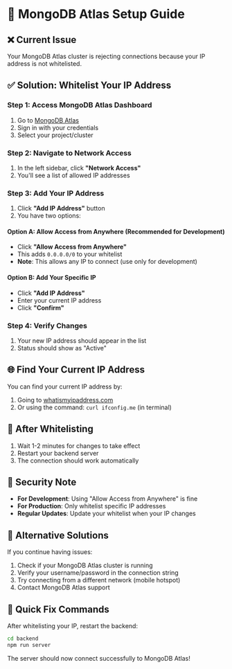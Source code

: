 # 🔧 MongoDB Atlas Setup Guide

## ❌ Current Issue
Your MongoDB Atlas cluster is rejecting connections because your IP address is not whitelisted.

## ✅ Solution: Whitelist Your IP Address

### Step 1: Access MongoDB Atlas Dashboard
1. Go to [MongoDB Atlas](https://cloud.mongodb.com/)
2. Sign in with your credentials
3. Select your project/cluster

### Step 2: Navigate to Network Access
1. In the left sidebar, click **"Network Access"**
2. You'll see a list of allowed IP addresses

### Step 3: Add Your IP Address
1. Click **"Add IP Address"** button
2. You have two options:

#### Option A: Allow Access from Anywhere (Recommended for Development)
- Click **"Allow Access from Anywhere"**
- This adds `0.0.0.0/0` to your whitelist
- **Note**: This allows any IP to connect (use only for development)

#### Option B: Add Your Specific IP
- Click **"Add IP Address"**
- Enter your current IP address
- Click **"Confirm"**

### Step 4: Verify Changes
1. Your new IP address should appear in the list
2. Status should show as "Active"

## 🌐 Find Your Current IP Address
You can find your current IP address by:
1. Going to [whatismyipaddress.com](https://whatismyipaddress.com/)
2. Or using the command: `curl ifconfig.me` (in terminal)

## 🔄 After Whitelisting
1. Wait 1-2 minutes for changes to take effect
2. Restart your backend server
3. The connection should work automatically

## 🚨 Security Note
- **For Development**: Using "Allow Access from Anywhere" is fine
- **For Production**: Only whitelist specific IP addresses
- **Regular Updates**: Update your whitelist when your IP changes

## 📱 Alternative Solutions
If you continue having issues:
1. Check if your MongoDB Atlas cluster is running
2. Verify your username/password in the connection string
3. Try connecting from a different network (mobile hotspot)
4. Contact MongoDB Atlas support

## 🎯 Quick Fix Commands
After whitelisting your IP, restart the backend:
```bash
cd backend
npm run server
```

The server should now connect successfully to MongoDB Atlas!
